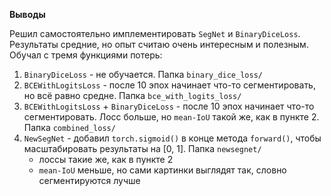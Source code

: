 **Выводы**

Решил самостоятельно имплементировать `SegNet` и `BinaryDiceLoss`. Результаты средние, но опыт считаю очень интересным и полезным. Обучал с тремя функциями потерь:
1. `BinaryDiceLoss` - не обучается. Папка `binary_dice_loss/`
2. `BCEWithLogitsLoss` - после 10 эпох начинает что-то сегментировать, но всё равно средне. Папка `bce_with_logits_loss/`
3. `BCEWithLogitsLoss` + `BinaryDiceLoss` - после 10 эпох начинает что-то сегментировать. Лосс больше, но `mean-IoU` такой же, как в пункте 2. Папка `combined_loss/`
4. `NewSegNet` - добавил `torch.sigmoid()` в конце метода `forward()`, чтобы масштабировать результаты на [0, 1]. Папка `newsegnet/`
    - лоссы такие же, как в пункте 2
    - `mean-IoU` меньше, но сами картинки выглядят так, словно сегментируются лучше
